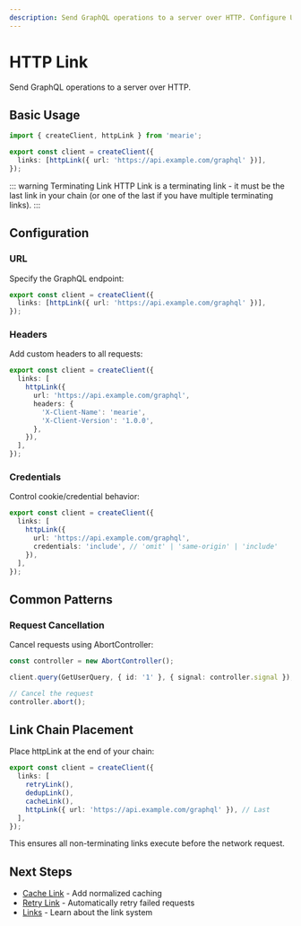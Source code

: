 ```yaml
---
description: Send GraphQL operations to a server over HTTP. Configure URL, headers, credentials, and request cancellation for your GraphQL endpoint.
---
```


# HTTP Link

Send GraphQL operations to a server over HTTP.

## Basic Usage

```typescript
import { createClient, httpLink } from 'mearie';

export const client = createClient({
  links: [httpLink({ url: 'https://api.example.com/graphql' })],
});
```

::: warning Terminating Link
HTTP Link is a terminating link - it must be the last link in your chain (or one of the last if you have multiple terminating links).
:::

## Configuration

### URL

Specify the GraphQL endpoint:

```typescript
export const client = createClient({
  links: [httpLink({ url: 'https://api.example.com/graphql' })],
});
```

### Headers

Add custom headers to all requests:

```typescript
export const client = createClient({
  links: [
    httpLink({
      url: 'https://api.example.com/graphql',
      headers: {
        'X-Client-Name': 'mearie',
        'X-Client-Version': '1.0.0',
      },
    }),
  ],
});
```

### Credentials

Control cookie/credential behavior:

```typescript
export const client = createClient({
  links: [
    httpLink({
      url: 'https://api.example.com/graphql',
      credentials: 'include', // 'omit' | 'same-origin' | 'include'
    }),
  ],
});
```

## Common Patterns

### Request Cancellation

Cancel requests using AbortController:

```typescript
const controller = new AbortController();

client.query(GetUserQuery, { id: '1' }, { signal: controller.signal });

// Cancel the request
controller.abort();
```

## Link Chain Placement

Place httpLink at the end of your chain:

```typescript
export const client = createClient({
  links: [
    retryLink(),
    dedupLink(),
    cacheLink(),
    httpLink({ url: 'https://api.example.com/graphql' }), // Last
  ],
});
```

This ensures all non-terminating links execute before the network request.

## Next Steps

- [Cache Link](/links/cache) - Add normalized caching
- [Retry Link](/links/retry) - Automatically retry failed requests
- [Links](/guides/links) - Learn about the link system
